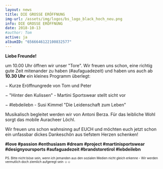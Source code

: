 ```yaml
---
layout: news
title: DIE GROSSE ERÖFFNUNG
img-url: /assets/img/logos/bs_logo_black_hoch_neu.png
info: DIE GROSSE ERÖFFNUNG
date: 2018-10-13
#author: Tom
active: ja
albumID: "6566646122100832577"
---
```

<b>Liebe Freunde!</b>

um 10.00 Uhr öffnen wir unser "Tore". Wir freuen uns schon, eine richtig gute
Zeit mitenander zu haben (#aufaguadezeit) und haben uns auch ab <b>10.30 Uhr</b> ein kleines
Programm überlegt:

&minus; Kurze Eröffnungrede von Tom und Peter

&minus; "Hinter den Kulissen" - Martini Sportswear stellt sicht vor

&minus; &#35;lebdeilebn - Susi Kimmel "Die Leidenschaft zum Leben"


Musikalisch begleitet werden wir von Antoni Berza. Für das leibliche Wohl sorgt das mobile Auracheer Löchl.

Wir freuen uns schon wahnsinng auf EUCH und möchten euch jetzt schon ein unfassbar dickes Dankeschön aus tiefstem Herzen schenken!

 <b>&#35;love &#35;passion &#35;enthusiasm &#35;dream &#35;project &#35;martinisportswear &#35;designyoursports &#35;aufaguadezeit &#35;brandstoretirol &#35;lebdeilebn</b>


<p style="font-size: 10px"> PS. Bitte nicht böse sein, wenn ich jemanden aus den sozialen Medien nicht gleich erkenne - Wir werden vermutlich doch ziemlich aufgeregt sein &#9786;&#9786;</p>




